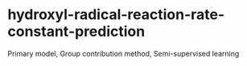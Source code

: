 # hydroxyl-radical-reaction-rate-constant-prediction
Primary model, Group contribution method, Semi-supervised learning

